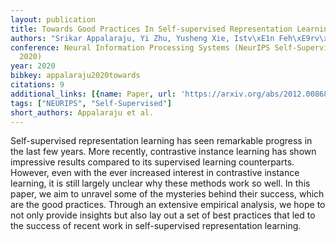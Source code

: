 ```yaml
---
layout: publication
title: Towards Good Practices In Self-supervised Representation Learning
authors: "Srikar Appalaraju, Yi Zhu, Yusheng Xie, Istv\xE1n Feh\xE9rv\xE1ri"
conference: Neural Information Processing Systems (NeurIPS Self-Supervision Workshop
  2020)
year: 2020
bibkey: appalaraju2020towards
citations: 9
additional_links: [{name: Paper, url: 'https://arxiv.org/abs/2012.00868'}]
tags: ["NEURIPS", "Self-Supervised"]
short_authors: Appalaraju et al.
---
```

Self-supervised representation learning has seen remarkable progress in the
last few years. More recently, contrastive instance learning has shown
impressive results compared to its supervised learning counterparts. However,
even with the ever increased interest in contrastive instance learning, it is
still largely unclear why these methods work so well. In this paper, we aim to
unravel some of the mysteries behind their success, which are the good
practices. Through an extensive empirical analysis, we hope to not only provide
insights but also lay out a set of best practices that led to the success of
recent work in self-supervised representation learning.